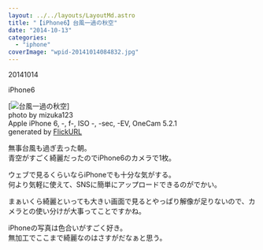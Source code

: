 ```yaml
---
layout: ../../layouts/LayoutMd.astro
title: "【iPhone6】台風一過の秋空"
date: "2014-10-13"
categories: 
  - "iphone"
coverImage: "wpid-20141014084832.jpg"
---
```


20141014

iPhone6

[![台風一過の秋空](/wp/images/15344405418_6dca5e79e4_b.jpg)]  
photo by mizuka123  
Apple iPhone 6, -, f-, ISO -, -sec, -EV, OneCam 5.2.1  
generated by [FlickURL](https://itunes.apple.com/jp/app/flickurl/id817330241?mt=8)

無事台風も過ぎ去った朝。  
青空がすごく綺麗だったのでiPhone6のカメラで1枚。

ウェブで見るくらいならiPhoneでも十分な気がする。  
何より気軽に使えて、SNSに簡単にアップロードできるのがでかい。

まぁいくら綺麗といっても大きい画面で見るとやっぱり解像が足りないので、カメラとの使い分けが大事ってことですかね。

iPhoneの写真は色合いがすごく好き。  
無加工でここまで綺麗なのはさすがだなぁと思う。
